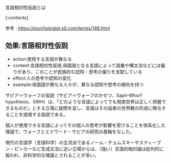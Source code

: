 言語相対性仮説とは


    
[:contents]

参考 : https://psychologist.x0.com/terms/146.html

## 効果:言語相対性仮説
- action:使用する言語が異なる
- content:言語相対性仮説,母国語となる言語によって語彙や構文法などには偏りがあり、このことが民族的な認知・思考の偏りを支配している
- effect:人の思考や認知の変化
- example:母国語が異なる人々が、異なる認知や思考の傾向を持つ



サピア＝ウォーフの仮説（サピア＝ウォーフのかせつ、Sapir-Whorf hypothesis、SWH）は、「どのような言語によってでも現実世界は正しく把握できるものだ」とする立場に疑問を呈し、言語はその話者の世界観の形成に関与することを提唱する仮説である。

個人が使用できる言語によってその個人の思考が影響を受けることを体系化した理論で、ウォーフとエドワード・サピアの研究の基軸をなした。


現代の言語学（言語科学）の主流派であるノーム・チョムスキーやスティーブン・ピンカーなど生成文法に近い立場からは、（強い）言語的相対論は批判的に扱われ、非科学的な理論とされることが多い。

